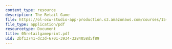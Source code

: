 ```yaml
---
content_type: resource
description: The Retail Game
file: https://ol-ocw-studio-app-production.s3.amazonaws.com/courses/15-057-systems-optimization-spring-2003/2bf13741dc3d670139343284058d5f89_05retailgameprint.pdf
file_type: application/pdf
resourcetype: Document
title: 05retailgameprint.pdf
uid: 2bf13741-dc3d-6701-3934-3284058d5f89
---
```

